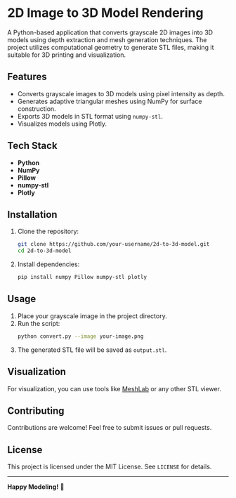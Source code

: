 # 2D Image to 3D Model Rendering

A Python-based application that converts grayscale 2D images into 3D models using depth extraction and mesh generation techniques. The project utilizes computational geometry to generate STL files, making it suitable for 3D printing and visualization.

## Features

- Converts grayscale images to 3D models using pixel intensity as depth.
- Generates adaptive triangular meshes using NumPy for surface construction.
- Exports 3D models in STL format using `numpy-stl`.
- Visualizes models using Plotly.

## Tech Stack

- **Python**
- **NumPy**
- **Pillow**
- **numpy-stl**
- **Plotly**

## Installation

1. Clone the repository:
    ```bash
    git clone https://github.com/your-username/2d-to-3d-model.git
    cd 2d-to-3d-model
    ```
2. Install dependencies:
    ```bash
    pip install numpy Pillow numpy-stl plotly
    ```

## Usage

1. Place your grayscale image in the project directory.
2. Run the script:
    ```bash
    python convert.py --image your-image.png
    ```
3. The generated STL file will be saved as `output.stl`.

## Visualization

For visualization, you can use tools like [MeshLab](https://www.meshlab.net/) or any other STL viewer.

## Contributing

Contributions are welcome! Feel free to submit issues or pull requests.

## License

This project is licensed under the MIT License. See `LICENSE` for details.

---

**Happy Modeling!** 🦾


